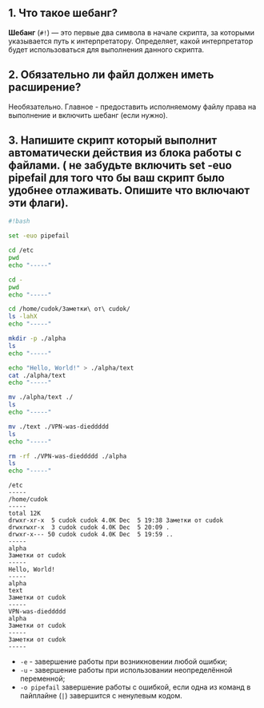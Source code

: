 ## **1. Что такое шебанг?**
**Шебанг** (`#!`) — это первые два символа в начале скрипта, за которыми указывается путь к интерпретатору. Определяет, какой интерпретатор будет использоваться для выполнения данного скрипта.

## **2. Обязательно ли файл должен иметь расширение?**
Необязательно. Главное - предоставить исполняемому файлу права на выполнение и включить шебанг (если нужно). 

## **3.  Напишите скрипт который выполнит автоматически действия из блока работы с файлами. ( не забудьте включить set -euo pipefail для того что бы ваш скрипт было удобнее отлаживать. Опишите что включают эти флаги).**
```bash
#!bash

set -euo pipefail

cd /etc
pwd
echo "-----"

cd -
pwd
echo "-----"

cd /home/cudok/Заметки\ от\ cudok/
ls -lahX
echo "-----"

mkdir -p ./alpha
ls
echo "-----"

echo "Hello, World!" > ./alpha/text
cat ./alpha/text
echo "-----"

mv ./alpha/text ./
ls
echo "-----"

mv ./text ./VPN-was-dieddddd
ls
echo "-----"

rm -rf ./VPN-was-dieddddd ./alpha
ls
echo "-----"
```
```output
/etc
-----
/home/cudok
-----
total 12K
drwxr-xr-x  5 cudok cudok 4.0K Dec  5 19:38 Заметки от cudok
drwxrwxr-x  3 cudok cudok 4.0K Dec  5 20:09 .
drwxr-x--- 50 cudok cudok 4.0K Dec  5 19:59 ..
-----
alpha
Заметки от cudok
-----
Hello, World!
-----
alpha
text
Заметки от cudok
-----
VPN-was-dieddddd
alpha
Заметки от cudok
-----
Заметки от cudok
-----
```


- `-e` - завершение работы при возникновении любой ошибки;
- `-u` - завершение работы при использовании неопределённой переменной;
- `-o pipefail` завершение работы с ошибкой, если одна из команд в пайплайне (`|`) завершится с ненулевым кодом.


